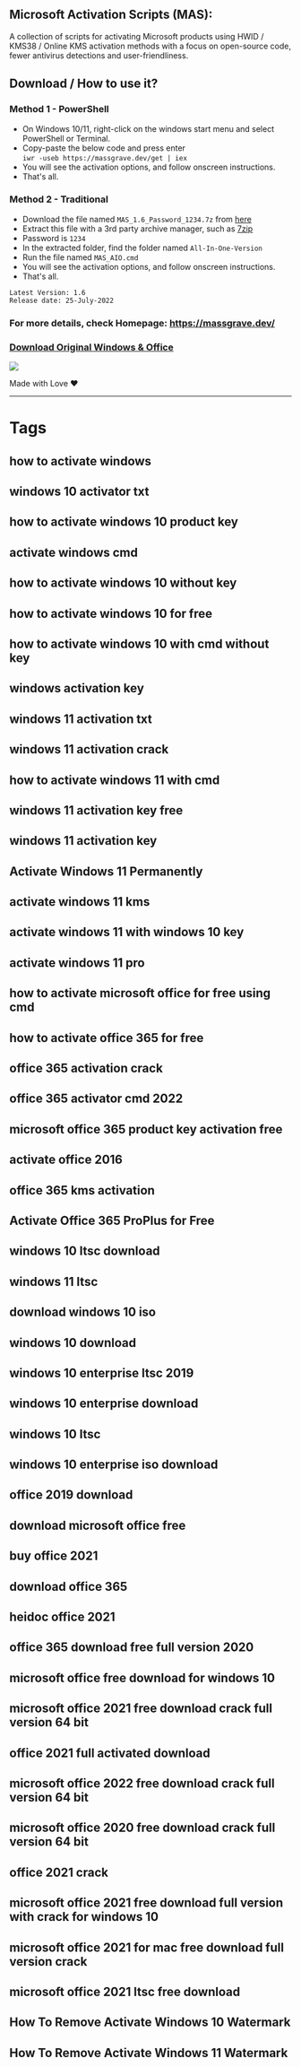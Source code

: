 ## Microsoft Activation Scripts (MAS):

A collection of scripts for activating Microsoft products using HWID / KMS38 / Online KMS activation methods with a focus on open-source code, fewer antivirus detections and user-friendliness.

## Download / How to use it?

### Method 1 - PowerShell

-   On Windows 10/11, right-click on the windows start menu and select PowerShell or Terminal.
-   Copy-paste the below code and press enter\
    `iwr -useb https://massgrave.dev/get | iex`
-   You will see the activation options, and follow onscreen instructions.
-   That's all.

### Method 2 - Traditional

-   Download the file named `MAS_1.6_Password_1234.7z` from [here](https://github.com/massgravel/Microsoft-Activation-Scripts/releases)
-   Extract this file with a 3rd party archive manager, such as [7zip](https://www.7-zip.org/download.html)
-   Password is `1234`
-   In the extracted folder, find the folder named `All-In-One-Version`
-   Run the file named `MAS_AIO.cmd`
-   You will see the activation options, and follow onscreen instructions.
-   That's all.


```
Latest Version: 1.6
Release date: 25-July-2022
```

### For more details, check Homepage:  https://massgrave.dev/

### [Download Original Windows & Office](https://massgrave.dev/genuine-installation-media.html)

   <a href="https://discord.gg/gjJEfq7ux8">
  <img src="https://discordapp.com/api/guilds/746721520931569757/widget.png?style=banner3" />
</a>




Made with Love ❤️

---










# Tags

## how to activate windows
## windows 10 activator txt
## how to activate windows 10 product key
## activate windows cmd
## how to activate windows 10 without key
## how to activate windows 10 for free
## how to activate windows 10 with cmd without key
## windows activation key
## windows 11 activation txt
## windows 11 activation crack
## how to activate windows 11 with cmd
## windows 11 activation key free
## windows 11 activation key
## Activate Windows 11 Permanently
## activate windows 11 kms
## activate windows 11 with windows 10 key
## activate windows 11 pro
## how to activate microsoft office for free using cmd
## how to activate office 365 for free
## office 365 activation crack
## office 365 activator cmd 2022
## microsoft office 365 product key activation free
## activate office 2016
## office 365 kms activation
## Activate Office 365 ProPlus for Free
## windows 10 ltsc download
## windows 11 ltsc
## download windows 10 iso
## windows 10 download
## windows 10 enterprise ltsc 2019
## windows 10 enterprise download
## windows 10 ltsc
## windows 10 enterprise iso download
## office 2019 download
## download microsoft office free
## buy office 2021
## download office 365
## heidoc office 2021
## office 365 download free full version 2020
## microsoft office free download for windows 10
## microsoft office 2021 free download crack full version 64 bit
## office 2021 full activated download
## microsoft office 2022 free download crack full version 64 bit
## microsoft office 2020 free download crack full version 64 bit
## office 2021 crack
## microsoft office 2021 free download full version with crack for windows 10
## microsoft office 2021 for mac free download full version crack
## microsoft office 2021 ltsc free download
## How To Remove Activate Windows 10 Watermark
## How To Remove Activate Windows 11 Watermark
